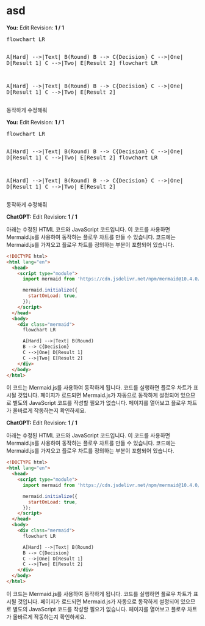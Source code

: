 
<h1> asd </h1>
  


**You:** Edit Revision: **1 / 1**
<div class="empty:hidden"><!DOCTYPE html>
<html lang="en">
  <body>
    <pre class="module">
flowchart LR

A[Hard] -->|Text| B(Round)
B --> C{Decision}
C -->|One| D[Result 1]
C -->|Two| E[Result 2]
flowchart LR

A[Hard] -->|Text| B(Round)
B --> C{Decision}
C -->|One| D[Result 1]
C -->|Two| E[Result 2]
    </pre>


  </body>
</html>

<script type="module">
import mermaid from 'https://cdn.jsdelivr.net/npm/mermaid@10.4.0/+esm'
</script>
동작하게 수정해줘

**You:** Edit Revision: **1 / 1**
<div class="empty:hidden"><!DOCTYPE html>
<html lang="en">
  <body>
    <pre class="module">
flowchart LR

A[Hard] -->|Text| B(Round)
B --> C{Decision}
C -->|One| D[Result 1]
C -->|Two| E[Result 2]
flowchart LR

A[Hard] -->|Text| B(Round)
B --> C{Decision}
C -->|One| D[Result 1]
C -->|Two| E[Result 2]
    </pre>


  </body>
</html>

<script type="module">
import mermaid from 'https://cdn.jsdelivr.net/npm/mermaid@10.4.0/+esm'
</script>
동작하게 수정해줘

**ChatGPT:** Edit Revision: **1 / 1**
<div class="markdown prose w-full break-words dark:prose-invert light">
아래는 수정된 HTML 코드와 JavaScript 코드입니다. 이 코드를 사용하면 Mermaid.js를 사용하여 동작하는 플로우 차트를 만들 수 있습니다. 코드에는 Mermaid.js를 가져오고 플로우 차트를 정의하는 부분이 포함되어 있습니다.

``` html
<!DOCTYPE html>
<html lang="en">
  <head>
    <script type="module">
      import mermaid from 'https://cdn.jsdelivr.net/npm/mermaid@10.4.0/dist/mermaid.esm.min.mjs';

      mermaid.initialize({
        startOnLoad: true,
      });
    </script>
  </head>
  <body>
    <div class="mermaid">
      flowchart LR

      A[Hard] -->|Text| B(Round)
      B --> C{Decision}
      C -->|One| D[Result 1]
      C -->|Two| E[Result 2]
    </div>
  </body>
</html>
```

이 코드는 Mermaid.js를 사용하여 동작하게 됩니다. 코드를 실행하면 플로우 차트가 표시될 것입니다. 페이지가 로드되면 Mermaid.js가 자동으로 동작하게 설정되어 있으므로 별도의 JavaScript 코드를 작성할 필요가 없습니다. 페이지를 열어보고 플로우 차트가 올바르게 작동하는지 확인하세요.

**ChatGPT:** Edit Revision: **1 / 1**
<div class="markdown prose w-full break-words dark:prose-invert light">
아래는 수정된 HTML 코드와 JavaScript 코드입니다. 이 코드를 사용하면 Mermaid.js를 사용하여 동작하는 플로우 차트를 만들 수 있습니다. 코드에는 Mermaid.js를 가져오고 플로우 차트를 정의하는 부분이 포함되어 있습니다.

``` html
<!DOCTYPE html>
<html lang="en">
  <head>
    <script type="module">
      import mermaid from 'https://cdn.jsdelivr.net/npm/mermaid@10.4.0/dist/mermaid.esm.min.mjs';

      mermaid.initialize({
        startOnLoad: true,
      });
    </script>
  </head>
  <body>
    <div class="mermaid">
      flowchart LR

      A[Hard] -->|Text| B(Round)
      B --> C{Decision}
      C -->|One| D[Result 1]
      C -->|Two| E[Result 2]
    </div>
  </body>
</html>
```

이 코드는 Mermaid.js를 사용하여 동작하게 됩니다. 코드를 실행하면 플로우 차트가 표시될 것입니다. 페이지가 로드되면 Mermaid.js가 자동으로 동작하게 설정되어 있으므로 별도의 JavaScript 코드를 작성할 필요가 없습니다. 페이지를 열어보고 플로우 차트가 올바르게 작동하는지 확인하세요.

